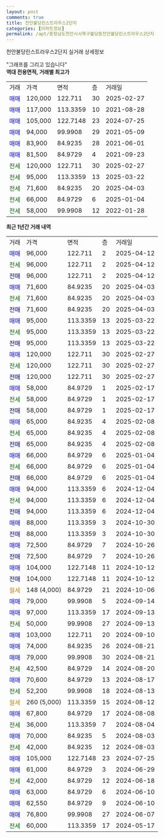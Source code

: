 ```yaml
---
layout: post
comments: true
title: 천안불당린스트라우스2단지
categories: [아파트정보]
permalink: /apt/충청남도천안시서북구불당동천안불당린스트라우스2단지
---
```


천안불당린스트라우스2단지 실거래 상세정보

<script type="text/javascript">
  google.charts.load('current', {'packages':['line', 'corechart']});
  google.charts.setOnLoadCallback(drawChart);

  function drawChart() {
    var data = new google.visualization.DataTable();
    data.addColumn('date', '거래일');
    data.addColumn('number', "매매");
    data.addColumn('number', "전세");
    data.addColumn('number', "전매");

    data.addRows([[new Date(Date.parse("2025-04-12")), 96000, null, null], [new Date(Date.parse("2025-04-12")), null, 96000, null], [new Date(Date.parse("2025-04-12")), null, null, 96000], [new Date(Date.parse("2025-04-03")), 71600, null, null], [new Date(Date.parse("2025-04-03")), null, 71600, null], [new Date(Date.parse("2025-04-03")), null, null, 71600], [new Date(Date.parse("2025-03-22")), 95000, null, null], [new Date(Date.parse("2025-03-22")), null, 95000, null], [new Date(Date.parse("2025-03-22")), null, null, 95000], [new Date(Date.parse("2025-02-27")), 120000, null, null], [new Date(Date.parse("2025-02-27")), null, 120000, null], [new Date(Date.parse("2025-02-27")), null, null, 120000], [new Date(Date.parse("2025-02-17")), 58000, null, null], [new Date(Date.parse("2025-02-17")), null, 58000, null], [new Date(Date.parse("2025-02-17")), null, null, 58000], [new Date(Date.parse("2025-02-08")), 65000, null, null], [new Date(Date.parse("2025-02-08")), null, 65000, null], [new Date(Date.parse("2025-02-08")), null, null, 65000], [new Date(Date.parse("2025-01-04")), 66000, null, null], [new Date(Date.parse("2025-01-04")), null, 66000, null], [new Date(Date.parse("2025-01-04")), null, null, 66000], [new Date(Date.parse("2024-12-04")), 94000, null, null], [new Date(Date.parse("2024-12-04")), null, 94000, null], [new Date(Date.parse("2024-12-04")), null, null, 94000], [new Date(Date.parse("2024-10-30")), 88000, null, null], [new Date(Date.parse("2024-10-30")), null, null, 88000], [new Date(Date.parse("2024-10-26")), 72500, null, null], [new Date(Date.parse("2024-10-26")), null, null, 72500], [new Date(Date.parse("2024-10-12")), 104000, null, null], [new Date(Date.parse("2024-10-12")), null, null, 104000], [new Date(Date.parse("2024-10-06")), null, null, null], [new Date(Date.parse("2024-09-14")), 79000, null, null], [new Date(Date.parse("2024-09-13")), 97000, null, null], [new Date(Date.parse("2024-09-13")), null, 50000, null], [new Date(Date.parse("2024-09-10")), 103000, null, null], [new Date(Date.parse("2024-08-21")), 74000, null, null], [new Date(Date.parse("2024-08-21")), 79000, null, null], [new Date(Date.parse("2024-08-20")), null, 42500, null], [new Date(Date.parse("2024-08-17")), 70600, null, null], [new Date(Date.parse("2024-08-13")), null, 52200, null], [new Date(Date.parse("2024-08-12")), null, null, null], [new Date(Date.parse("2024-08-08")), 67800, null, null], [new Date(Date.parse("2024-08-04")), null, 36000, null], [new Date(Date.parse("2024-08-03")), 70000, null, null], [new Date(Date.parse("2024-08-03")), null, 42000, null], [new Date(Date.parse("2024-07-25")), 105000, null, null], [new Date(Date.parse("2024-06-29")), 61000, null, null], [new Date(Date.parse("2024-06-18")), null, 42000, null], [new Date(Date.parse("2024-06-10")), 63000, null, null], [new Date(Date.parse("2024-06-10")), 62550, null, null], [new Date(Date.parse("2024-06-07")), 76800, null, null], [new Date(Date.parse("2024-05-17")), null, 60000, null]]);

    var options = {
      hAxis: {
        format: 'yyyy/MM/dd'
      },    
      lineWidth: 0,
      pointsVisible: true,    
      title: '최근 1년간 유형별 실거래가 분포',
      legend: { position: 'bottom' }
    };

    var formatter = new google.visualization.NumberFormat({pattern:'###,###'} );
    formatter.format(data, 1);
    formatter.format(data, 2);
    
    setTimeout(function() {
        var chart = new google.visualization.LineChart(document.getElementById('columnchart_material'));
        chart.draw(data, (options));
        document.getElementById('loading').style.display = 'none';
    }, 200);
  }
</script>


<div id="loading" style="z-index:20; display: block; margin-left: 0px">"그래프를 그리고 있습니다"</div>
<div id="columnchart_material" style="width: 95%; margin-left: 0px; display: block"></div>
<!-- contents start -->
<b>역대 전용면적, 거래별 최고가</b>
<table class="sortable">
    <tr>
      <td>거래</td>
      <td>가격</td>
      <td>면적</td>
      <td>층</td>
      <td>거래일</td>
    </tr>
        <tr>
          <td><a style="color: blue">매매</a></td>
          <td>120,000</td>
          <td>122.711</td>
          <td>30</td>
          <td>2025-02-27</td>
        </tr>            <tr>
          <td><a style="color: blue">매매</a></td>
          <td>117,000</td>
          <td>113.3359</td>
          <td>10</td>
          <td>2021-08-28</td>
        </tr>            <tr>
          <td><a style="color: blue">매매</a></td>
          <td>105,000</td>
          <td>122.7148</td>
          <td>23</td>
          <td>2024-07-25</td>
        </tr>            <tr>
          <td><a style="color: blue">매매</a></td>
          <td>94,000</td>
          <td>99.9908</td>
          <td>29</td>
          <td>2021-05-09</td>
        </tr>            <tr>
          <td><a style="color: blue">매매</a></td>
          <td>83,900</td>
          <td>84.9235</td>
          <td>28</td>
          <td>2021-06-01</td>
        </tr>            <tr>
          <td><a style="color: blue">매매</a></td>
          <td>81,500</td>
          <td>84.9729</td>
          <td>4</td>
          <td>2021-09-23</td>
        </tr>        
        <tr>
              <td><a style="color: darkgreen">전세</a></td>
              <td>120,000</td>
              <td>122.711</td>
              <td>30</td>
              <td>2025-02-27</td>
            </tr>            <tr>
              <td><a style="color: darkgreen">전세</a></td>
              <td>95,000</td>
              <td>113.3359</td>
              <td>13</td>
              <td>2025-03-22</td>
            </tr>            <tr>
              <td><a style="color: darkgreen">전세</a></td>
              <td>71,600</td>
              <td>84.9235</td>
              <td>20</td>
              <td>2025-04-03</td>
            </tr>            <tr>
              <td><a style="color: darkgreen">전세</a></td>
              <td>66,000</td>
              <td>84.9729</td>
              <td>6</td>
              <td>2025-01-04</td>
            </tr>            <tr>
              <td><a style="color: darkgreen">전세</a></td>
              <td>58,000</td>
              <td>99.9908</td>
              <td>12</td>
              <td>2022-01-28</td>
            </tr>        
    
</table>

<b>최근 1년간 거래 내역</b>

<table class="sortable">
    <tr>
      <td>거래</td>
      <td>가격</td>
      <td>면적</td>
      <td>층</td>
      <td>거래일</td>
    </tr>
    <tr>
      <td><a style="color: blue">매매</a></td>
      <td>96,000</td>
      <td>122.711</td>
      <td>2</td>
      <td>2025-04-12</td>
    </tr>          <tr>
      <td><a style="color: darkgreen">전세</a></td>
      <td>96,000</td>
      <td>122.711</td>
      <td>2</td>
      <td>2025-04-12</td>
    </tr>          <tr>
      <td><a style="color: darkblue">전매</a></td>
      <td>96,000</td>
      <td>122.711</td>
      <td>2</td>
      <td>2025-04-12</td>
    </tr>          <tr>
      <td><a style="color: blue">매매</a></td>
      <td>71,600</td>
      <td>84.9235</td>
      <td>20</td>
      <td>2025-04-03</td>
    </tr>          <tr>
      <td><a style="color: darkgreen">전세</a></td>
      <td>71,600</td>
      <td>84.9235</td>
      <td>20</td>
      <td>2025-04-03</td>
    </tr>          <tr>
      <td><a style="color: darkblue">전매</a></td>
      <td>71,600</td>
      <td>84.9235</td>
      <td>20</td>
      <td>2025-04-03</td>
    </tr>          <tr>
      <td><a style="color: blue">매매</a></td>
      <td>95,000</td>
      <td>113.3359</td>
      <td>13</td>
      <td>2025-03-22</td>
    </tr>          <tr>
      <td><a style="color: darkgreen">전세</a></td>
      <td>95,000</td>
      <td>113.3359</td>
      <td>13</td>
      <td>2025-03-22</td>
    </tr>          <tr>
      <td><a style="color: darkblue">전매</a></td>
      <td>95,000</td>
      <td>113.3359</td>
      <td>13</td>
      <td>2025-03-22</td>
    </tr>          <tr>
      <td><a style="color: blue">매매</a></td>
      <td>120,000</td>
      <td>122.711</td>
      <td>30</td>
      <td>2025-02-27</td>
    </tr>          <tr>
      <td><a style="color: darkgreen">전세</a></td>
      <td>120,000</td>
      <td>122.711</td>
      <td>30</td>
      <td>2025-02-27</td>
    </tr>          <tr>
      <td><a style="color: darkblue">전매</a></td>
      <td>120,000</td>
      <td>122.711</td>
      <td>30</td>
      <td>2025-02-27</td>
    </tr>          <tr>
      <td><a style="color: blue">매매</a></td>
      <td>58,000</td>
      <td>84.9729</td>
      <td>1</td>
      <td>2025-02-17</td>
    </tr>          <tr>
      <td><a style="color: darkgreen">전세</a></td>
      <td>58,000</td>
      <td>84.9729</td>
      <td>1</td>
      <td>2025-02-17</td>
    </tr>          <tr>
      <td><a style="color: darkblue">전매</a></td>
      <td>58,000</td>
      <td>84.9729</td>
      <td>1</td>
      <td>2025-02-17</td>
    </tr>          <tr>
      <td><a style="color: blue">매매</a></td>
      <td>65,000</td>
      <td>84.9235</td>
      <td>4</td>
      <td>2025-02-08</td>
    </tr>          <tr>
      <td><a style="color: darkgreen">전세</a></td>
      <td>65,000</td>
      <td>84.9235</td>
      <td>4</td>
      <td>2025-02-08</td>
    </tr>          <tr>
      <td><a style="color: darkblue">전매</a></td>
      <td>65,000</td>
      <td>84.9235</td>
      <td>4</td>
      <td>2025-02-08</td>
    </tr>          <tr>
      <td><a style="color: blue">매매</a></td>
      <td>66,000</td>
      <td>84.9729</td>
      <td>6</td>
      <td>2025-01-04</td>
    </tr>          <tr>
      <td><a style="color: darkgreen">전세</a></td>
      <td>66,000</td>
      <td>84.9729</td>
      <td>6</td>
      <td>2025-01-04</td>
    </tr>          <tr>
      <td><a style="color: darkblue">전매</a></td>
      <td>66,000</td>
      <td>84.9729</td>
      <td>6</td>
      <td>2025-01-04</td>
    </tr>          <tr>
      <td><a style="color: blue">매매</a></td>
      <td>94,000</td>
      <td>113.3359</td>
      <td>6</td>
      <td>2024-12-04</td>
    </tr>          <tr>
      <td><a style="color: darkgreen">전세</a></td>
      <td>94,000</td>
      <td>113.3359</td>
      <td>6</td>
      <td>2024-12-04</td>
    </tr>          <tr>
      <td><a style="color: darkblue">전매</a></td>
      <td>94,000</td>
      <td>113.3359</td>
      <td>6</td>
      <td>2024-12-04</td>
    </tr>          <tr>
      <td><a style="color: blue">매매</a></td>
      <td>88,000</td>
      <td>113.3359</td>
      <td>3</td>
      <td>2024-10-30</td>
    </tr>          <tr>
      <td><a style="color: darkblue">전매</a></td>
      <td>88,000</td>
      <td>113.3359</td>
      <td>3</td>
      <td>2024-10-30</td>
    </tr>          <tr>
      <td><a style="color: blue">매매</a></td>
      <td>72,500</td>
      <td>84.9729</td>
      <td>7</td>
      <td>2024-10-26</td>
    </tr>          <tr>
      <td><a style="color: darkblue">전매</a></td>
      <td>72,500</td>
      <td>84.9729</td>
      <td>7</td>
      <td>2024-10-26</td>
    </tr>          <tr>
      <td><a style="color: blue">매매</a></td>
      <td>104,000</td>
      <td>122.7148</td>
      <td>11</td>
      <td>2024-10-12</td>
    </tr>          <tr>
      <td><a style="color: darkblue">전매</a></td>
      <td>104,000</td>
      <td>122.7148</td>
      <td>11</td>
      <td>2024-10-12</td>
    </tr>          <tr>
      <td><a style="color: darkgoldenrod">월세</a></td>
      <td>148 (4,000)</td>
      <td>84.9729</td>
      <td>21</td>
      <td>2024-10-06</td>
    </tr>          <tr>
      <td><a style="color: blue">매매</a></td>
      <td>79,000</td>
      <td>99.9908</td>
      <td>5</td>
      <td>2024-09-14</td>
    </tr>          <tr>
      <td><a style="color: blue">매매</a></td>
      <td>97,000</td>
      <td>113.3359</td>
      <td>17</td>
      <td>2024-09-13</td>
    </tr>          <tr>
      <td><a style="color: darkgreen">전세</a></td>
      <td>50,000</td>
      <td>99.9908</td>
      <td>27</td>
      <td>2024-09-13</td>
    </tr>          <tr>
      <td><a style="color: blue">매매</a></td>
      <td>103,000</td>
      <td>122.711</td>
      <td>20</td>
      <td>2024-09-10</td>
    </tr>          <tr>
      <td><a style="color: blue">매매</a></td>
      <td>74,000</td>
      <td>84.9235</td>
      <td>26</td>
      <td>2024-08-21</td>
    </tr>          <tr>
      <td><a style="color: blue">매매</a></td>
      <td>79,000</td>
      <td>99.9908</td>
      <td>30</td>
      <td>2024-08-21</td>
    </tr>          <tr>
      <td><a style="color: darkgreen">전세</a></td>
      <td>42,500</td>
      <td>84.9729</td>
      <td>14</td>
      <td>2024-08-20</td>
    </tr>          <tr>
      <td><a style="color: blue">매매</a></td>
      <td>70,600</td>
      <td>84.9729</td>
      <td>13</td>
      <td>2024-08-17</td>
    </tr>          <tr>
      <td><a style="color: darkgreen">전세</a></td>
      <td>52,200</td>
      <td>99.9908</td>
      <td>18</td>
      <td>2024-08-13</td>
    </tr>          <tr>
      <td><a style="color: darkgoldenrod">월세</a></td>
      <td>260 (5,000)</td>
      <td>113.3359</td>
      <td>15</td>
      <td>2024-08-12</td>
    </tr>          <tr>
      <td><a style="color: blue">매매</a></td>
      <td>67,800</td>
      <td>84.9729</td>
      <td>17</td>
      <td>2024-08-08</td>
    </tr>          <tr>
      <td><a style="color: darkgreen">전세</a></td>
      <td>36,000</td>
      <td>113.3359</td>
      <td>7</td>
      <td>2024-08-04</td>
    </tr>          <tr>
      <td><a style="color: blue">매매</a></td>
      <td>70,000</td>
      <td>84.9235</td>
      <td>5</td>
      <td>2024-08-03</td>
    </tr>          <tr>
      <td><a style="color: darkgreen">전세</a></td>
      <td>42,000</td>
      <td>84.9235</td>
      <td>12</td>
      <td>2024-08-03</td>
    </tr>          <tr>
      <td><a style="color: blue">매매</a></td>
      <td>105,000</td>
      <td>122.7148</td>
      <td>23</td>
      <td>2024-07-25</td>
    </tr>          <tr>
      <td><a style="color: blue">매매</a></td>
      <td>61,000</td>
      <td>84.9729</td>
      <td>3</td>
      <td>2024-06-29</td>
    </tr>          <tr>
      <td><a style="color: darkgreen">전세</a></td>
      <td>42,000</td>
      <td>84.9729</td>
      <td>12</td>
      <td>2024-06-18</td>
    </tr>          <tr>
      <td><a style="color: blue">매매</a></td>
      <td>63,000</td>
      <td>84.9729</td>
      <td>6</td>
      <td>2024-06-10</td>
    </tr>          <tr>
      <td><a style="color: blue">매매</a></td>
      <td>62,550</td>
      <td>84.9729</td>
      <td>9</td>
      <td>2024-06-10</td>
    </tr>          <tr>
      <td><a style="color: blue">매매</a></td>
      <td>76,800</td>
      <td>99.9908</td>
      <td>27</td>
      <td>2024-06-07</td>
    </tr>          <tr>
      <td><a style="color: darkgreen">전세</a></td>
      <td>60,000</td>
      <td>113.3359</td>
      <td>17</td>
      <td>2024-05-17</td>
    </tr>      </table>
<!-- contents end -->    

